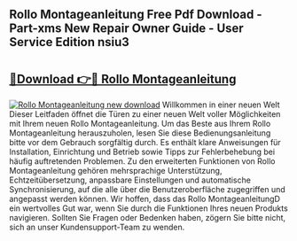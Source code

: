 ## Rollo Montageanleitung Free Pdf Download - Part-xms New Repair Owner Guide - User Service Edition nsiu3

# <h2><a href="http://df6sqy.blite.top/?on=Rollo+Montageanleitung">🔗Download 👉🔴 Rollo Montageanleitung</a></h2>

[![Rollo Montageanleitung new download](https://i.imgur.com/lujVjoI.png)](http://df6sqy.blite.top/?on=Rollo+Montageanleitung)
Willkommen in einer neuen Welt Dieser Leitfaden öffnet die Türen zu einer neuen Welt voller Möglichkeiten mit Ihrem neuen Rollo Montageanleitung. Um das Beste aus Ihrem Rollo Montageanleitung herauszuholen, lesen Sie diese Bedienungsanleitung bitte vor dem Gebrauch sorgfältig durch. Es enthält klare Anweisungen für Installation, Einrichtung und Betrieb sowie Tipps zur Fehlerbehebung bei häufig auftretenden Problemen. Zu den erweiterten Funktionen von Rollo Montageanleitung gehören mehrsprachige Unterstützung, Echtzeitübersetzung, anpassbare Einstellungen und automatische Synchronisierung, auf die alle über die Benutzeroberfläche zugegriffen und angepasst werden können. Wir hoffen, dass das Rollo MontageanleitungD ein wertvolles Gut war, wenn Sie durch die Funktionen Ihres neuen Produkts navigieren. Sollten Sie Fragen oder Bedenken haben, zögern Sie bitte nicht, sich an unser Kundensupport-Team zu wenden.
